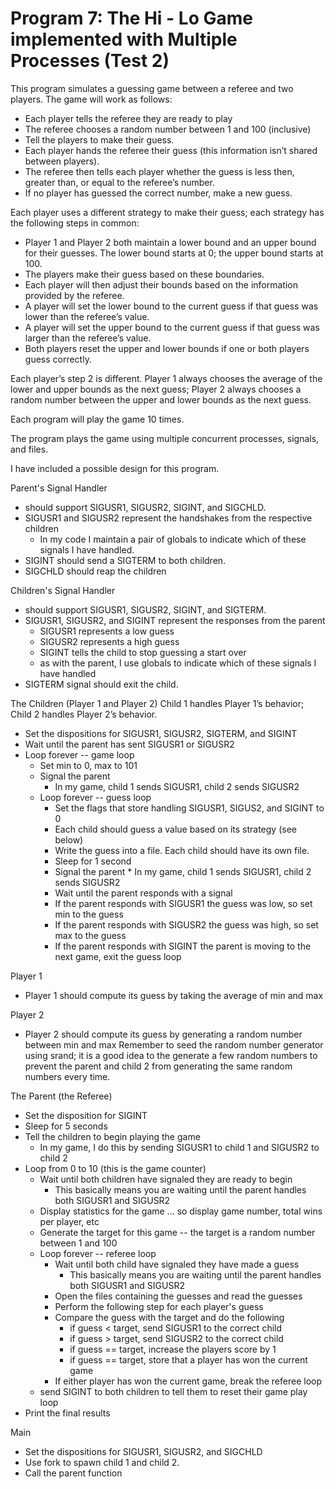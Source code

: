 # Program 7: The Hi - Lo Game implemented with Multiple Processes (Test 2)

This program simulates a guessing game between a referee and two players. The game will work as follows:
* Each player tells the referee they are ready to play
* The referee chooses a random number between 1 and 100 (inclusive)
* Tell the players to make their guess.
* Each player hands the referee their guess (this information isn’t shared between players).
* The referee then tells each player whether the guess is less then, greater than, or equal to the referee’s number.
* If no player has guessed the correct number, make a new guess.

Each player uses a different strategy to make their guess; each strategy has the following steps in common:
* Player 1 and Player 2 both maintain a lower bound and an upper bound for their guesses. The lower bound starts at 0; the upper bound starts at 100.
* The players make their guess based on these boundaries.
* Each player will then adjust their bounds based on the information provided by the referee.
* A player will set the lower bound to the current guess if that guess was lower than the referee’s value.
* A player will set the upper bound to the current guess if that guess was larger than the referee’s value.
* Both players reset the upper and lower bounds if one or both players guess correctly.

Each player’s step 2 is different. Player 1 always chooses the average of the lower and upper bounds as the next guess; Player 2 always chooses a random number between the upper and lower bounds as the next guess.

Each program will play the game 10 times.

The program plays the game using multiple concurrent processes, signals, and files.

I have included a possible design for this program.

Parent's Signal Handler
* should support SIGUSR1, SIGUSR2, SIGINT, and SIGCHLD.
* SIGUSR1 and SIGUSR2 represent the handshakes from the respective children
    * In my code I maintain a pair of globals to indicate which of these signals I have handled.
* SIGINT should send a SIGTERM to both children.
* SIGCHLD should reap the children

Children's Signal Handler
* should support SIGUSR1, SIGUSR2, SIGINT, and SIGTERM.
* SIGUSR1, SIGUSR2, and SIGINT represent the responses from the parent
    * SIGUSR1 represents a low guess
    * SIGUSR2 represents a high guess
    * SIGINT tells the child to stop guessing a start over
    * as with the parent, I use globals to indicate which of these signals I have handled
* SIGTERM signal should exit the child.

The Children (Player 1 and Player 2)
Child 1 handles Player 1’s behavior;
Child 2 handles Player 2’s behavior.

* Set the dispositions for SIGUSR1, SIGUSR2, SIGTERM, and SIGINT
* Wait until the parent has sent SIGUSR1 or SIGUSR2
* Loop forever -- game loop
    * Set min to 0, max to 101
    * Signal the parent
        * In my game, child 1 sends SIGUSR1, child 2 sends SIGUSR2
    * Loop forever -- guess loop
        * Set the flags that store handling SIGUSR1, SIGUS2, and SIGINT to 0
        * Each child should guess a value based on its strategy (see below)
        * Write the guess into a file. Each child should have its own file.
        * Sleep for 1 second
        * Signal the parent
                * In my game, child 1 sends SIGUSR1, child 2 sends SIGUSR2
        * Wait until the parent responds with a signal
        * If the parent responds with SIGUSR1 the guess was low, so set min to the guess
        * If the parent responds with SIGUSR2 the guess was high, so set max to the guess
        * If the parent responds with SIGINT the parent is moving to the next game, exit the guess loop

Player 1
* Player 1 should compute its guess by taking the average of min and max

Player 2
* Player 2 should compute its guess by generating a random number between min and max
Remember to seed the random number generator using srand; it is a good idea to the
generate a few random numbers to prevent the parent and child 2 from generating the same
random numbers every time.

The Parent (the Referee)
* Set the disposition for SIGINT
* Sleep for 5 seconds
* Tell the children to begin playing the game
    * In my game, I do this by sending SIGUSR1 to child 1 and SIGUSR2 to child 2
* Loop from 0 to 10 (this is the game counter)
    * Wait until both children have signaled they are ready to begin
        * This basically means you are waiting until the parent handles both SIGUSR1 and SIGUSR2
    * Display statistics for the game ... so display game number, total wins per player, etc
    * Generate the target for this game -- the target is a random number between 1 and 100
    * Loop forever -- referee loop
        * Wait until both child have signaled they have made a guess
            * This basically means you are waiting until the parent handles both SIGUSR1 and SIGUSR2
        * Open the files containing the guesses and read the guesses
        * Perform the following step for each player's guess
        * Compare the guess with the target and do the following
            * if guess < target, send SIGUSR1 to the correct child
            * if guess > target, send SIGUSR2 to the correct child
            * if guess == target, increase the players score by 1
            * if guess == target, store that a player has won the current game
        * If either player has won the current game, break the referee loop
    * send SIGINT to both children to tell them to reset their game play loop
* Print the final results

Main
* Set the dispositions for SIGUSR1, SIGUSR2, and SIGCHLD
* Use fork to spawn child 1 and child 2.
* Call the parent function
